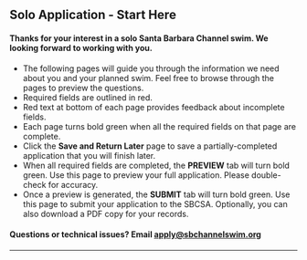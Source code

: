 ## Solo Application - Start Here

#### Thanks for your interest in a solo Santa Barbara Channel swim. We looking forward to working with you.

- The following pages will guide you through the information we need about you and your planned swim. Feel free to browse through the pages to preview the questions.
- Required fields are <span class="required">outlined in red</span>.
- <span class="red">Red text</span> at bottom of each page provides feedback about incomplete fields.
- Each page turns <span class="green">bold green</span> when all the required fields on that page are complete.
- Click the **Save and Return Later** page to save a partially-completed application that you will finish later.
- When all required fields are completed, the **PREVIEW** tab will turn <span class="green">bold green</span>. Use this page to preview your full application. Please double-check for accuracy.
- Once a preview is generated, the **SUBMIT** tab will turn <span class="green">bold green</span>. Use this page to submit your application to the SBCSA. Optionally, you can also download a PDF copy for your records.

#### Questions or technical issues? Email [apply@sbchannelswim.org](mailto:apply@sbchannelswim.org)

---
